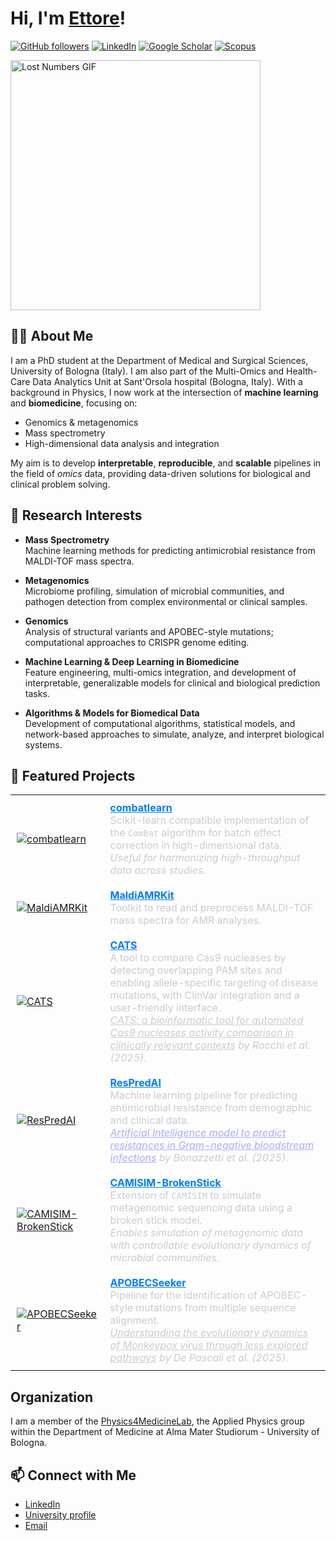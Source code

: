 # Hi, I'm [Ettore](https://github.com/ettorerocchi)!

[![GitHub followers](https://img.shields.io/github/followers/ettorerocchi?label=Followers&style=social)](https://github.com/ettorerocchi) 
[![LinkedIn](https://img.shields.io/badge/LinkedIn-0A66C2?style=flat&logo=linkedin&logoColor=white)](https://www.linkedin.com/in/ettore-rocchi/) 
[![Google Scholar](https://img.shields.io/badge/Google_Scholar-100000?style=flat&logo=Google-Scholar&logoColor=white&labelColor=blue)](https://scholar.google.com/citations?user=MKHoGnQAAAAJ) 
[![Scopus](https://img.shields.io/badge/Scopus-Elsevier-orange)](https://www.scopus.com/authid/detail.uri?authorId=57220152522)

<div align="left">
  <img src="https://media1.tenor.com/m/p4bVBy2jTB8AAAAd/lost-numbers.gif" width="400" alt="Lost Numbers GIF">
</div>


## 🧑‍💻 About Me

I am a PhD student at the Department of Medical and Surgical Sciences, University of Bologna (Italy). I am also part of the Multi-Omics and Health-Care Data Analytics Unit at Sant'Orsola hospital (Bologna, Italy). With a background in Physics, I now work at the intersection of **machine learning** and **biomedicine**, focusing on:

- Genomics & metagenomics
- Mass spectrometry
- High-dimensional data analysis and integration

My aim is to develop **interpretable**, **reproducible**, and **scalable** pipelines in the field of _omics_ data, providing data-driven solutions for biological and clinical problem solving.


## 🔬 Research Interests

- **Mass Spectrometry**  
  Machine learning methods for predicting antimicrobial resistance from MALDI-TOF mass spectra.

- **Metagenomics**  
  Microbiome profiling, simulation of microbial communities, and pathogen detection from complex environmental or clinical samples.

- **Genomics**  
  Analysis of structural variants and APOBEC-style mutations; computational approaches to CRISPR genome editing.

- **Machine Learning & Deep Learning in Biomedicine**  
  Feature engineering, multi-omics integration, and development of interpretable, generalizable models for clinical and biological prediction tasks.

- **Algorithms & Models for Biomedical Data**  
  Development of computational algorithms, statistical models, and network-based approaches to simulate, analyze, and interpret biological systems.


## 🔧 Featured Projects  

<table>
  <tr>
    <td style="padding:10px">
      <a href="https://github.com/EttoreRocchi/combatlearn">
        <img src="https://github-readme-stats.vercel.app/api/pin/?username=EttoreRocchi&repo=combatlearn&title_color=007BFF&icon_color=007BFF&text_color=cccccc&bg_color=1a1a1a" alt="combatlearn">
      </a>
    </td>
    <td style="padding:10px; color:#cccccc;">
      <b><a href="https://github.com/EttoreRocchi/combatlearn" style="color:#007BFF;">combatlearn</a></b>  
      <br>Scikit-learn compatible implementation of the <code>ComBat</code> algorithm for batch effect correction in high-dimensional data.  
      <br><em>Useful for harmonizing high-throughput data across studies.</em>
    </td>
  </tr>
  <tr>
    <td style="padding:10px">
      <a href="https://github.com/EttoreRocchi/MaldiAMRKit">
        <img src="https://github-readme-stats.vercel.app/api/pin/?username=EttoreRocchi&repo=MaldiAMRKit&title_color=007BFF&icon_color=007BFF&text_color=cccccc&bg_color=1a1a1a" alt="MaldiAMRKit">
      </a>
    </td>
    <td style="padding:10px; color:#cccccc;">
      <b><a href="https://github.com/EttoreRocchi/MaldiAMRKit" style="color:#007BFF;">MaldiAMRKit</a></b>  
      <br>Toolkit to read and preprocess MALDI-TOF mass spectra for AMR analyses.
    </td>
  </tr>
  <tr>
    <td style="padding:10px">
      <a href="https://github.com/Physics4MedicineLab/CATS">
        <img src="https://github-readme-stats.vercel.app/api/pin/?username=Physics4MedicineLab&repo=CATS&title_color=007BFF&icon_color=007BFF&text_color=cccccc&bg_color=1a1a1a" alt="CATS">
      </a>
    </td>
    <td style="padding:10px; color:#cccccc;">
      <b><a href="https://github.com/Physics4MedicineLab/CATS" style="color:#007BFF;">CATS</a></b>  
      <br>A tool to compare Cas9 nucleases by detecting overlapping PAM sites and enabling allele-specific targeting of disease mutations, with ClinVar integration and a user-friendly interface.
      <br><em><a href="https://doi.org/10.3389/fgeed.2025.1571023" style="color:#cccccc;">CATS: a bioinformatic tool for automated Cas9 nucleases activity comparison in clinically relevant contexts</a> by Rocchi et al. (2025).</em>
    </td>
  </tr>
  <tr>
    <td style="padding:10px">
      <a href="https://github.com/EttoreRocchi/ResPredAI">
        <img src="https://github-readme-stats.vercel.app/api/pin/?username=EttoreRocchi&repo=ResPredAI&title_color=007BFF&icon_color=007BFF&text_color=cccccc&bg_color=1a1a1a" alt="ResPredAI">
      </a>
    </td>
    <td style="padding:10px; color:#cccccc;">
      <b><a href="https://github.com/EttoreRocchi/ResPredAI" style="color:#007BFF;">ResPredAI</a></b>  
      <br>Machine learning pipeline for predicting antimicrobial resistance from demographic and clinical data.  
      <br><em><a href="https://doi.org/10.1038/s41746-025-01696-x" style="color:#AAAAFF;">Artificial Intelligence model to predict resistances in Gram-negative bloodstream infections</a> by Bonazzetti et al. (2025).</em>
    </td>
  </tr>
  <tr>
    <td style="padding:10px">
      <a href="https://github.com/Physics4MedicineLab/CAMISIM-BrokenStick">
        <img src="https://github-readme-stats.vercel.app/api/pin/?username=Physics4MedicineLab&repo=CAMISIM-BrokenStick&title_color=007BFF&icon_color=007BFF&text_color=cccccc&bg_color=1a1a1a" alt="CAMISIM-BrokenStick">
      </a>
    </td>
    <td style="padding:10px; color:#cccccc;">
      <b><a href="https://github.com/Physics4MedicineLab/CAMISIM-BrokenStick" style="color:#007BFF;">CAMISIM-BrokenStick</a></b>  
      <br>Extension of <code>CAMISIM</code> to simulate metagenomic sequencing data using a broken stick model.  
      <br><em>Enables simulation of metagenomic data with controllable evolutionary dynamics of microbial communities.</em>
    </td>
  </tr>
  <tr>
  <td style="padding:10px">
    <a href="https://github.com/Physics4MedicineLab/APOBECSeeker">
      <img src="https://github-readme-stats.vercel.app/api/pin/?username=Physics4MedicineLab&repo=APOBECSeeker&title_color=007BFF&icon_color=007BFF&text_color=cccccc&bg_color=1a1a1a" alt="APOBECSeeker">
    </a>
  </td>
  <td style="padding:10px; color:#cccccc;">
    <b><a href="https://github.com/Physics4MedicineLab/APOBECSeeker" style="color:#007BFF;">APOBECSeeker</a></b>  
    <br>Pipeline for the identification of APOBEC-style mutations from multiple sequence alignment.
    <br><em><a href="https://doi.org/10.1038/s41598-025-11855-5" style="color:#cccccc;">Understanding the evolutionary dynamics of Monkeypox virus through less explored pathways</a> by De Pascali et al. (2025).</em>
  </td>
</tr>

</table>

## Organization
I am a member of the [Physics4MedicineLab](https://github.com/Physics4MedicineLab), the Applied Physics group within the Department of Medicine at Alma Mater Studiorum - University of Bologna.

## 📫 Connect with Me  
- [LinkedIn](https://www.linkedin.com/in/ettore-rocchi/)  
- [University profile](https://www.unibo.it/sitoweb/ettore.rocchi3)  
- [Email](mailto:mailto:ettore.rocchi3@unibo.it)

